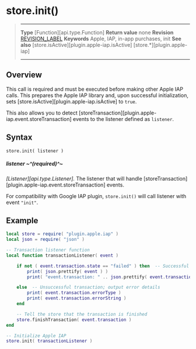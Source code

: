 
# store.init()

> --------------------- ------------------------------------------------------------------------------------------
> __Type__              [Function][api.type.Function]
> __Return value__      none
> __Revision__          [REVISION_LABEL](REVISION_URL)
> __Keywords__          Apple, IAP, in-app purchases, init
> __See also__			[store.isActive][plugin.apple-iap.isActive]
>						[store.*][plugin.apple-iap]
> --------------------- ------------------------------------------------------------------------------------------


## Overview

This call is required and must be executed before making other Apple&nbsp;IAP calls. This prepares the Apple&nbsp;IAP library and, upon successful initialization, sets [store.isActive][plugin.apple-iap.isActive] to `true`.

This also allows you to detect [storeTransaction][plugin.apple-iap.event.storeTransaction] events to the listener defined as `listener`.


## Syntax

	store.init( listener )

##### listener ~^(required)^~
_[Listener][api.type.Listener]._ The listener that will handle [storeTransaction][plugin.apple-iap.event.storeTransaction] events.

For compatibility with Google IAP plugin, `store.init()` will call listener with event `"init"`.


## Example

``````lua
local store = require( "plugin.apple.iap" )
local json = require( "json" )

-- Transaction listener function
local function transactionListener( event )

	if not ( event.transaction.state == "failed" ) then  -- Successful transaction
		print( json.prettify( event ) )
		print( "event.transaction: " .. json.prettify( event.transaction ) )

    else  -- Unsuccessful transaction; output error details
        print( event.transaction.errorType )
        print( event.transaction.errorString )
    end

    -- Tell the store that the transaction is finished
    store.finishTransaction( event.transaction )
end

-- Initialize Apple IAP
store.init( transactionListener )
``````
